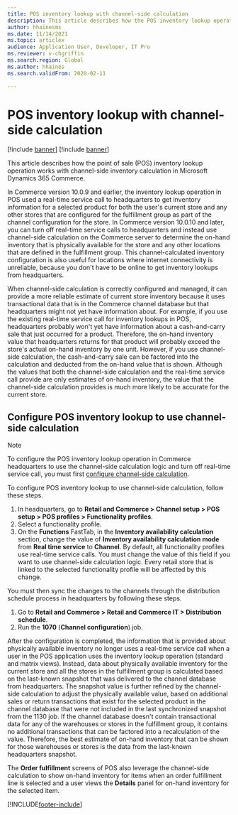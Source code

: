 ```yaml
---
title: POS inventory lookup with channel-side calculation
description: This article describes how the POS inventory lookup operation works with channel-side inventory calculation in Microsoft Dynamics 365 Commerce.
author: hhainesms
ms.date: 11/14/2021
ms.topic: articlex
audience: Application User, Developer, IT Pro
ms.reviewer: v-chgriffin
ms.search.region: Global
ms.author: hhaines
ms.search.validFrom: 2020-02-11

---
```

# POS inventory lookup with channel-side calculation

[!include [banner](../includes/banner.md)]
[!include [banner](includes/preview-banner.md)]

This article describes how the point of sale (POS) inventory lookup operation works with channel-side inventory calculation in Microsoft Dynamics 365 Commerce.

In Commerce version 10.0.9 and earlier, the inventory lookup operation in POS used a real-time service call to headquarters to get inventory information for a selected product for both the user's current store and any other stores that are configured for the fulfillment group as part of the channel configuration for the store. In Commerce version 10.0.10 and later, you can turn off real-time service calls to headquarters and instead use channel-side calculation on the Commerce server to determine the on-hand inventory that is physically available for the store and any other locations that are defined in the fulfillment group. This channel-calculated inventory configuration is also useful for locations where internet connectivity is unreliable, because you don't have to be online to get inventory lookups from headquarters.

When channel-side calculation is correctly configured and managed, it can provide a more reliable estimate of current store inventory because it uses transactional data that is in the Commerce channel database but that headquarters might not yet have information about. For example, if you use the existing real-time service call for inventory lookups in POS, headquarters probably won't yet have information about a cash-and-carry sale that just occurred for a product. Therefore, the on-hand inventory value that headquarters returns for that product will probably exceed the store's actual on-hand inventory by one unit. However, if you use channel-side calculation, the cash-and-carry sale can be factored into the calculation and deducted from the on-hand value that is shown. Although the values that both the channel-side calculation and the real-time service call provide are only estimates of on-hand inventory, the value that the channel-side calculation provides is much more likely to be accurate for the current store.

## Configure POS inventory lookup to use channel-side calculation

> [!NOTE]
> To configure the POS inventory lookup operation in Commerce headquarters to use the channel-side calculation logic and turn off real-time service call, you must first [configure channel-side calculation](commerce-how-to-use-channel-side-calculation.md).

To configure POS inventory lookup to use channel-side calculation, follow these steps.

1. In headquarters, go to **Retail and Commerce \> Channel setup \> POS setup \> POS profiles \> Functionality profiles**.
1. Select a functionality profile.
1. On the **Functions** FastTab, in the **Inventory availability calculation** section, change the value of **Inventory availability calculation mode** from **Real time service** to **Channel**. By default, all functionality profiles use real-time service calls. You must change the value of this field if you want to use channel-side calculation logic. Every retail store that is linked to the selected functionality profile will be affected by this change.

You must then sync the changes to the channels through the distribution schedule process in headquarters by following these steps.

1. Go to **Retail and Commerce \> Retail and Commerce IT \> Distribution schedule**.
1. Run the **1070** (**Channel configuration**) job.

After the configuration is completed, the information that is provided about physically available inventory no longer uses a real-time service call when a user in the POS application uses the inventory lookup operation (standard and matrix views). Instead, data about physically available inventory for the current store and all the stores in the fulfillment group is calculated based on the last-known snapshot that was delivered to the channel database from headquarters. The snapshot value is further refined by the channel-side calculation to adjust the physically available value, based on additional sales or return transactions that exist for the selected product in the channel database that were not included in the last synchronized snapshot from the 1130 job. If the channel database doesn't contain transactional data for any of the warehouses or stores in the fulfillment group, it contains no additional transactions that can be factored into a recalculation of the value. Therefore, the best estimate of on-hand inventory that can be shown for those warehouses or stores is the data from the last-known headquarters snapshot.

The **Order fulfillment** screens of POS also leverage the channel-side calculation to show on-hand inventory for items when an order fulfillment line is selected and a user views the **Details** panel for on-hand inventory for the selected item.

[!INCLUDE[footer-include](../includes/footer-banner.md)]
